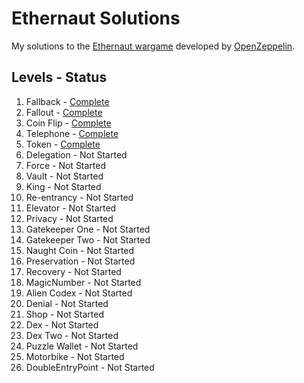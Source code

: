 # Ethernaut Solutions
My solutions to the [Ethernaut wargame](https://ethernaut.openzeppelin.com/) developed by [OpenZeppelin](https://openzeppelin.com/).

## Levels - Status
1. Fallback - [Complete](https://github.com/mattfaltyn/Ethernaut-Solutions/blob/main/levels%201-5/level-1.md)
2. Fallout - [Complete](https://github.com/mattfaltyn/Ethernaut-Solutions/blob/main/levels%201-5/level-2.md)
3. Coin Flip - [Complete](https://github.com/mattfaltyn/Ethernaut-Solutions/blob/main/levels%201-5/level-3.md)
4. Telephone - [Complete](https://github.com/mattfaltyn/Ethernaut-Solutions/blob/main/levels%201-5/level-4.md)
5. Token - [Complete](https://github.com/mattfaltyn/Ethernaut-Solutions/blob/main/levels%201-5/level-5.md) 
6. Delegation - Not Started
7. Force - Not Started
8. Vault - Not Started
9. King  - Not Started
10. Re-entrancy  - Not Started
11. Elevator - Not Started
12. Privacy - Not Started
13. Gatekeeper One - Not Started
14. Gatekeeper Two - Not Started
15. Naught Coin - Not Started
16. Preservation - Not Started
17. Recovery - Not Started
18. MagicNumber - Not Started
19. Alien Codex - Not Started
20. Denial - Not Started
21. Shop - Not Started
22. Dex - Not Started
23. Dex Two - Not Started
24. Puzzle Wallet - Not Started
25. Motorbike - Not Started
26. DoubleEntryPoint - Not Started
